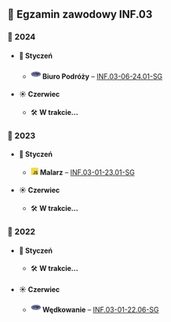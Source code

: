 ## 🧪 Egzamin zawodowy INF.03

### 📅 2024
- #### 🧊 Styczeń
  - <img src="https://raw.githubusercontent.com/devicons/devicon/master/icons/php/php-original.svg" alt="PHP" width="20"/> **Biuro Podróży** – [INF.03-06-24.01-SG](INF.03-06-24.01-SG)
- #### ☀️ Czerwiec
  - 🛠️ **W trakcie...**

### 📅 2023
- #### 🧊 Styczeń
  - <img src="https://raw.githubusercontent.com/devicons/devicon/master/icons/javascript/javascript-original.svg" alt="JavaScript" width="15"/> **Malarz** – [INF.03-01-23.01-SG](INF.03-01-23.01-SG)
- #### ☀️ Czerwiec
  - 🛠️ **W trakcie...**

### 📅 2022
- #### 🧊 Styczeń
  - 🛠️ **W trakcie...**
- #### ☀️ Czerwiec
  - <img src="https://raw.githubusercontent.com/devicons/devicon/master/icons/php/php-original.svg" alt="PHP" width="20"/> **Wędkowanie** – [INF.03-01-22.06-SG](INF.03-01-22.06-SG)
